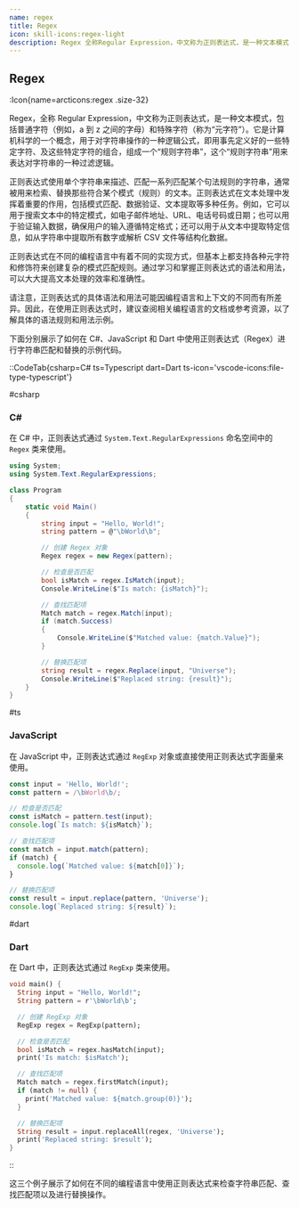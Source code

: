```yaml
---
name: regex
title: Regex
icon: skill-icons:regex-light
description: Regex 全称Regular Expression，中文称为正则表达式，是一种文本模式
---
```


## Regex

:Icon{name=arcticons:regex .size-32}

Regex，全称 Regular Expression，中文称为正则表达式，是一种文本模式，包括普通字符（例如，a 到 z 之间的字母）和特殊字符（称为“元字符”）。它是计算机科学的一个概念，用于对字符串操作的一种逻辑公式，即用事先定义好的一些特定字符、及这些特定字符的组合，组成一个“规则字符串”，这个“规则字符串”用来表达对字符串的一种过滤逻辑。

正则表达式使用单个字符串来描述、匹配一系列匹配某个句法规则的字符串，通常被用来检索、替换那些符合某个模式（规则）的文本。正则表达式在文本处理中发挥着重要的作用，包括模式匹配、数据验证、文本提取等多种任务。例如，它可以用于搜索文本中的特定模式，如电子邮件地址、URL、电话号码或日期；也可以用于验证输入数据，确保用户的输入遵循特定格式；还可以用于从文本中提取特定信息，如从字符串中提取所有数字或解析 CSV 文件等结构化数据。

正则表达式在不同的编程语言中有着不同的实现方式，但基本上都支持各种元字符和修饰符来创建复杂的模式匹配规则。通过学习和掌握正则表达式的语法和用法，可以大大提高文本处理的效率和准确性。

请注意，正则表达式的具体语法和用法可能因编程语言和上下文的不同而有所差异。因此，在使用正则表达式时，建议查阅相关编程语言的文档或参考资源，以了解具体的语法规则和用法示例。

下面分别展示了如何在 C#、JavaScript 和 Dart 中使用正则表达式（Regex）进行字符串匹配和替换的示例代码。

::CodeTab{csharp=C# ts=Typescript dart=Dart ts-icon='vscode-icons:file-type-typescript'}

#csharp

### C#

在 C# 中，正则表达式通过 `System.Text.RegularExpressions` 命名空间中的 `Regex` 类来使用。

```csharp
using System;
using System.Text.RegularExpressions;

class Program
{
    static void Main()
    {
        string input = "Hello, World!";
        string pattern = @"\bWorld\b";

        // 创建 Regex 对象
        Regex regex = new Regex(pattern);

        // 检查是否匹配
        bool isMatch = regex.IsMatch(input);
        Console.WriteLine($"Is match: {isMatch}");

        // 查找匹配项
        Match match = regex.Match(input);
        if (match.Success)
        {
            Console.WriteLine($"Matched value: {match.Value}");
        }

        // 替换匹配项
        string result = regex.Replace(input, "Universe");
        Console.WriteLine($"Replaced string: {result}");
    }
}
```

#ts

### JavaScript

在 JavaScript 中，正则表达式通过 `RegExp` 对象或直接使用正则表达式字面量来使用。

```javascript
const input = 'Hello, World!';
const pattern = /\bWorld\b/;

// 检查是否匹配
const isMatch = pattern.test(input);
console.log(`Is match: ${isMatch}`);

// 查找匹配项
const match = input.match(pattern);
if (match) {
  console.log(`Matched value: ${match[0]}`);
}

// 替换匹配项
const result = input.replace(pattern, 'Universe');
console.log(`Replaced string: ${result}`);
```

#dart

### Dart

在 Dart 中，正则表达式通过 `RegExp` 类来使用。

```dart
void main() {
  String input = "Hello, World!";
  String pattern = r'\bWorld\b';

  // 创建 RegExp 对象
  RegExp regex = RegExp(pattern);

  // 检查是否匹配
  bool isMatch = regex.hasMatch(input);
  print('Is match: $isMatch');

  // 查找匹配项
  Match match = regex.firstMatch(input);
  if (match != null) {
    print('Matched value: ${match.group(0)}');
  }

  // 替换匹配项
  String result = input.replaceAll(regex, 'Universe');
  print('Replaced string: $result');
}
```

::

这三个例子展示了如何在不同的编程语言中使用正则表达式来检查字符串匹配、查找匹配项以及进行替换操作。
